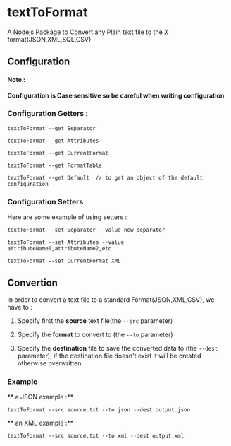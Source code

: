 # textToFormat
A Nodejs Package to Convert any Plain text file to the X format(JSON,XML,SQL,CSV)

## Configuration
#### Note :
**Configuration is Case sensitive so be careful when writing configuration**

### Configuration Getters :
```
textToFormat --get Separator
```
```
textToFormat --get Attributes
```
```
textToFormat --get CurrentFormat
```
```
textToFormat --get FormatTable
```
```
textToFormat --get Default  // to get an object of the default configuration  
```

### Configuration Setters
Here are some example of using setters :

```
textToFormat --set Separator --value new_separator
```
```
textToFormat --set Attributes --value attributeName1,attributeName2,etc
```
```
textToFormat --set CurrentFormat XML
```

## Convertion
In order to convert a text file to a standard Format(JSON,XML,CSV),
we have to :

1) Specify first the **source** text file(the ``--src`` parameter)

2) Specify the **format** to convert to (the ``--to`` parameter)

3) Specify the **destination** file to save the converted data to (the ``--dest``  parameter), if the destination file doesn't exist
it will be created otherwise overwritten


### Example

** a JSON example :**

```
textToFormat --src source.txt --to json --dest output.json
```

** an XML example :**

```
textToFormat --src source.txt --to xml --dest output.xml
```
